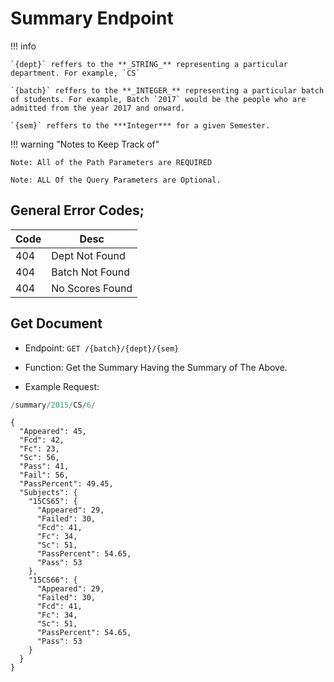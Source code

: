 # Summary Endpoint

!!! info

    `{dept}` reffers to the **_STRING_** representing a particular department. For example, `CS`

    `{batch}` reffers to the **_INTEGER_** representing a particular batch of students. For example, Batch `2017` would be the people who are admitted from the year 2017 and onward.

    `{sem}` reffers to the ***Integer*** for a given Semester.

!!! warning "Notes to Keep Track of"

    Note: All of the Path Parameters are REQUIRED

    Note: ALL Of the Query Parameters are Optional.

## General Error Codes;

| Code | Desc            |
| ---- | --------------- |
| 404  | Dept Not Found  |
| 404  | Batch Not Found |
| 404  | No Scores Found |

## Get Document

- Endpoint: `GET /{batch}/{dept}/{sem}`
- Function: Get the Summary Having the Summary of The Above.

- Example Request:

```py
/summary/2015/CS/6/
```

```jsonc
{
  "Appeared": 45,
  "Fcd": 42,
  "Fc": 23,
  "Sc": 56,
  "Pass": 41,
  "Fail": 56,
  "PassPercent": 49.45,
  "Subjects": {
    "15CS65": {
      "Appeared": 29,
      "Failed": 30,
      "Fcd": 41,
      "Fc": 34,
      "Sc": 51,
      "PassPercent": 54.65,
      "Pass": 53
    },
    "15CS66": {
      "Appeared": 29,
      "Failed": 30,
      "Fcd": 41,
      "Fc": 34,
      "Sc": 51,
      "PassPercent": 54.65,
      "Pass": 53
    }
  }
}
```
